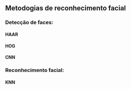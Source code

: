 ## Metodogias de reconhecimento facial 

### Detecção de faces:
#### HAAR
#### HOG
#### CNN

### Reconhecimento facial:
#### KNN